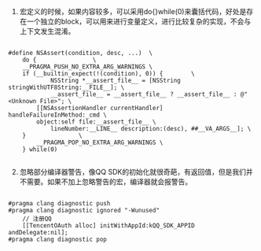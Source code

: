 
1. 宏定义的时候，如果内容较多，可以采用do{}while(0)来囊括代码，好处是存在一个独立的block，可以用来进行变量定义，进行比较复杂的实现，不会与上下文发生混淆。

```objc

#define NSAssert(condition, desc, ...)	\
    do {				\
	__PRAGMA_PUSH_NO_EXTRA_ARG_WARNINGS \
	if (__builtin_expect(!(condition), 0)) {		\
            NSString *__assert_file__ = [NSString stringWithUTF8String:__FILE__]; \
            __assert_file__ = __assert_file__ ? __assert_file__ : @"<Unknown File>"; \
	    [[NSAssertionHandler currentHandler] handleFailureInMethod:_cmd \
		object:self file:__assert_file__ \
	    	lineNumber:__LINE__ description:(desc), ##__VA_ARGS__]; \
	}				\
        __PRAGMA_POP_NO_EXTRA_ARG_WARNINGS \
    } while(0)


```



2. 忽略部分编译器警告，像QQ SDK的初始化就很奇葩，有返回值，但是我们并不需要。如果不加上忽略警告的宏，编译器就会报警告。

```objc

#pragma clang diagnostic push
#pragma clang diagnostic ignored "-Wunused"
    // 注册QQ
    [[TencentOAuth alloc] initWithAppId:kQQ_SDK_APPID andDelegate:nil];
#pragma clang diagnostic pop

```
